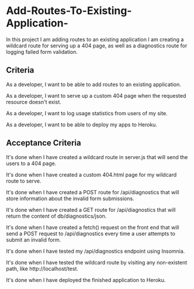 # Add-Routes-To-Existing-Application-
In this project I am adding routes to an existing application I am creating a wildcard route for serving up a 404 page, as well as a diagnostics route for logging failed form validation. 

## Criteria 

As a developer, I want to be able to add routes to an existing application.

As a developer, I want to serve up a custom 404 page when the requested resource doesn't exist.

As a developer, I want to log usage statistics from users of my site.

As a developer, I want to be able to deploy my apps to Heroku.

## Acceptance Criteria 

It's done when I have created a wildcard route in server.js that will send the users to a 404 page.

It's done when I have created a custom 404.html page for my wildcard route to serve.

It's done when I have created a POST route for /api/diagnostics that will store information about the invalid form submissions.

It's done when I have created a GET route for /api/diagnostics that will return the content of db/diagnostics/json.

It's done when I have created a fetch() request on the front end that will send a POST request to /api/diagnostics every time a user attempts to submit an invalid form.

It's done when I have tested my /api/diagnostics endpoint using Insomnia.

It's done when I have tested the wildcard route by visiting any non-existent path, like http://localhost/test.

It's done when I have deployed the finished application to Heroku.

